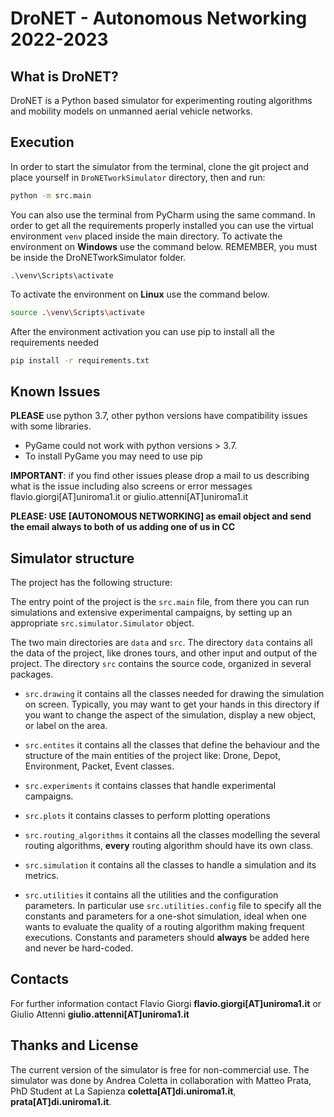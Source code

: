 # DroNET - Autonomous Networking 2022-2023

## What is DroNET?
DroNET is a Python based simulator for experimenting routing algorithms and mobility models on unmanned aerial vehicle 
networks. 

## Execution

In order to start the simulator from the terminal, clone the git project and place yourself in ``DroNETworkSimulator`` directory, then and run:

```bash
python -m src.main
```
You can also use the terminal from PyCharm using the same command. 
In order to get all the requirements properly installed you can use the virtual environment ``venv`` placed inside the main directory.
To activate the environment on **Windows** use the command below. REMEMBER, you must be inside the DroNETworkSimulator folder.
```windows
.\venv\Scripts\activate
```
To activate the environment on **Linux** use the command below. 
```bash
source .\venv\Scripts\activate
```
After the environment activation you can use pip to install all the requirements needed

```bash
pip install -r requirements.txt
```


## Known Issues

**PLEASE** use python 3.7, other python versions have compatibility issues with some libraries.

- PyGame could not work with python versions > 3.7.
- To install PyGame you may need to use pip  

**IMPORTANT**: if you find other issues please drop a mail to us describing what is 
the issue including also screens or error messages flavio.giorgi[AT]uniroma1.it or giulio.attenni[AT]uniroma1.it
 
**PLEASE: USE [AUTONOMOUS NETWORKING] as email object and send the email always to both of us adding one of us in CC** 

## Simulator structure 
The project has the following structure:

The entry point of the project is the ``src.main`` file, from there you can run simulations and extensive
 experimental campaigns, by setting up an appropriate ``src.simulator.Simulator`` object. 
 
The two main directories are ``data`` and ``src``. The directory ``data``  contains all the 
data of the project, like drones tours, and other input and output of the project. The directory ``src`` 
contains the source code, organized in several packages. 

* ``src.drawing`` it contains all the classes needed for drawing the simulation on screen. Typically, you may 
want to get your hands in this directory if you want to change the aspect of the simulation, display a new 
object, or label on the area.

* ``src.entites`` it contains all the classes that define the behaviour and the structure of the main
 entities of the project like: Drone, Depot, Environment, Packet, Event classes.

* ``src.experiments`` it contains classes that handle experimental campaigns.

* ``src.plots`` it contains classes to perform plotting operations 

* ``src.routing_algorithms`` it contains all the classes modelling the several routing algorithms, 
**every** routing algorithm should have its own class.

* ``src.simulation`` it contains all the classes to handle a simulation and its metrics. 

* ``src.utilities`` it contains all the utilities and the configuration parameters. In particular use ``src.utilities.config`` file to 
specify all the constants and parameters for a one-shot simulation, ideal when one wants to evaluate
the quality of a routing algorithm making frequent executions. Constants and parameters should **always** be added here
and never be hard-coded.

## Contacts
For further information contact Flavio Giorgi  **flavio.giorgi[AT]uniroma1.it**  or Giulio Attenni **giulio.attenni[AT]uniroma1.it**

## Thanks and License
The current version of the simulator is free for non-commercial use.
The simulator was done by Andrea Coletta in collaboration with Matteo Prata, PhD Student at La Sapienza  **coletta[AT]di.uniroma1.it**, **prata[AT]di.uniroma1.it**.